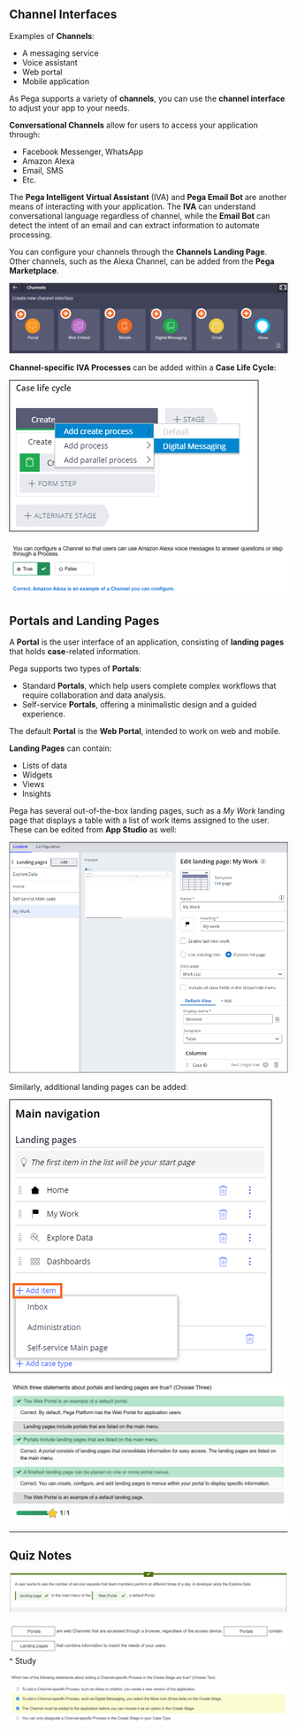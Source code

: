 ## Channel Interfaces

Examples of **Channels**:
 - A messaging service
 - Voice assistant
 - Web portal
 - Mobile application

As Pega supports a variety of **channels**, you can use the **channel interface** to adjust your app to your needs.

**Conversational Channels** allow for users to access your application through:
 - Facebook Messenger, WhatsApp
 - Amazon Alexa
 - Email, SMS
 - Etc.

The **Pega Intelligent Virtual Assistant** (IVA) and **Pega Email Bot** are another means of interacting with your application. The **IVA** can understand conversational language regardless of channel, while the **Email Bot** can detect the intent of an email and can extract information to automate processing.

You can configure your channels through the **Channels Landing Page**. Other channels, such as the Alexa Channel, can be added from the **Pega Marketplace**.

![](attachments/Pasted%20image%2020250607185746.png)

**Channel-specific IVA Processes** can be added within a **Case Life Cycle**:

![](attachments/Pasted%20image%2020250607190055.png)

![](attachments/Pasted%20image%2020250607190113.png)
## Portals and Landing Pages

A **Portal** is the user interface of an application, consisting of **landing pages** that holds **case**-related information.

Pega supports two types of **Portals**:
 - Standard **Portals**, which help users complete complex workflows that require collaboration and data analysis.
 - Self-service **Portals**, offering a minimalistic design and a guided experience.

The default **Portal** is the **Web Portal**, intended to work on web and mobile.

**Landing Pages** can contain:
 - Lists of data
 - Widgets
 - Views
 - Insights

Pega has several out-of-the-box landing pages, such as a *My Work* landing page that displays a table with a list of work items assigned to the user. These can be edited from **App Studio** as well:

![](attachments/Pasted%20image%2020250607190809.png)

Similarly, additional landing pages can be added:

![](attachments/Pasted%20image%2020250607190845.png)

![](attachments/Pasted%20image%2020250607191034.png)

---

## Quiz Notes

![](attachments/Pasted%20image%2020250607191111.png)

![](attachments/Pasted%20image%2020250607191156.png)
^ Study

![](attachments/Pasted%20image%2020250607191309.png)